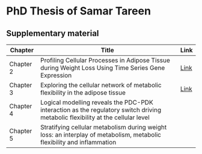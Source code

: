 # PhD Thesis of Samar Tareen

## Supplementary material

| **Chapter** | **Title** | **Link** |
| ------------- | ------------- | ------------- |
| Chapter 2 | Profiling Cellular Processes in Adipose Tissue during Weight Loss Using Time Series Gene Expression | [Link](https://www.mdpi.com/2073-4425/9/11/525/s1) |
| Chapter 3 | Exploring the cellular network of metabolic flexibility in the adipose tissue | [Link](https://static-content.springer.com/esm/art%3A10.1186%2Fs12263-018-0609-3/MediaObjects/12263_2018_609_MOESM1_ESM.7z) |
| Chapter 4 | Logical modelling reveals the PDC-PDK interaction as the regulatory switch driving metabolic flexibility at the cellular level | |
| Chapter 5 | Stratifying cellular metabolism during weight loss: an interplay of metabolism, metabolic flexibility and inflammation | |
